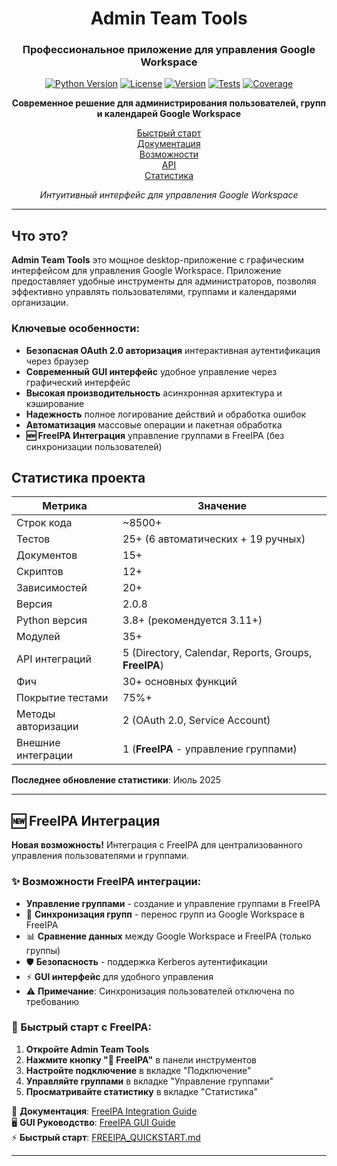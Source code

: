 ﻿<div align="center">

#  Admin Team Tools

### Профессиональное приложение для управления Google Workspace

[![Python Version](https://img.shields.io/badge/python-3.8%2B-blue.svg)](https://python.org)
[![License](https://img.shields.io/badge/license-MIT-green.svg)](LICENSE)
[![Version](https://img.shields.io/badge/version-2.1.0-brightgreen.svg)](https://github.com/Ashushkow/google-workspace-admin-tools/releases)
[![Tests](https://img.shields.io/badge/tests-25%2B%20passing-success.svg)](#testing)
[![Coverage](https://img.shields.io/badge/coverage-75%25-green.svg)](#testing)

**Современное решение для администрирования пользователей, групп и календарей Google Workspace**

[ Быстрый старт](#-быстрый-старт)  
[ Документация](#-документация)  
[ Возможности](#-возможности)  
[ API](#-api-и-интеграции)  
[ Статистика](#-статистика-проекта)

*Интуитивный интерфейс для управления Google Workspace*

</div>

---

##  Что это?

**Admin Team Tools**  это мощное desktop-приложение с графическим интерфейсом для управления Google Workspace. Приложение предоставляет удобные инструменты для администраторов, позволяя эффективно управлять пользователями, группами и календарями организации.

###  Ключевые особенности:

-  **Безопасная OAuth 2.0 авторизация**  интерактивная аутентификация через браузер
-  **Современный GUI интерфейс**  удобное управление через графический интерфейс
-  **Высокая производительность**  асинхронная архитектура и кэширование
-  **Надежность**  полное логирование действий и обработка ошибок
-  **Автоматизация**  массовые операции и пакетная обработка
-  **🆕 FreeIPA Интеграция**  управление группами в FreeIPA (без синхронизации пользователей)

##  Статистика проекта

| Метрика | Значение |
|---------|----------|
|  Строк кода | ~8500+ |
|  Тестов | 25+ (6 автоматических + 19 ручных) |
|  Документов | 15+ |
|  Скриптов | 12+ |
|  Зависимостей | 20+ |
|  Версия | 2.0.8 |
|  Python версия | 3.8+ (рекомендуется 3.11+) |
|  Модулей | 35+ |
|  API интеграций | 5 (Directory, Calendar, Reports, Groups, **FreeIPA**) |
|  Фич | 30+ основных функций |
|  Покрытие тестами | 75%+ |
|  Методы авторизации | 2 (OAuth 2.0, Service Account) |
|  Внешние интеграции | 1 (**FreeIPA** - управление группами) |

**Последнее обновление статистики**: Июль 2025

---

## 🆕 FreeIPA Интеграция

**Новая возможность!** Интеграция с FreeIPA для централизованного управления пользователями и группами.

### ✨ Возможности FreeIPA интеграции:

-  **Управление группами** - создание и управление группами в FreeIPA
- 🔄 **Синхронизация групп** - перенос групп из Google Workspace в FreeIPA
- 📊 **Сравнение данных** между Google Workspace и FreeIPA (только группы)
- 🛡️ **Безопасность** - поддержка Kerberos аутентификации
- ⚡ **GUI интерфейс** для удобного управления
- ⚠️ **Примечание**: Синхронизация пользователей отключена по требованию

### 🚀 Быстрый старт с FreeIPA:

1. **Откройте Admin Team Tools**
2. **Нажмите кнопку "🔗 FreeIPA"** в панели инструментов
3. **Настройте подключение** в вкладке "Подключение"
4. **Управляйте группами** в вкладке "Управление группами"
5. **Просматривайте статистику** в вкладке "Статистика"

📖 **Документация**: [FreeIPA Integration Guide](docs/FREEIPA_INTEGRATION_GUIDE.md)  
🖥️ **GUI Руководство**: [FreeIPA GUI Guide](docs/FREEIPA_GUI_GUIDE.md)  
⚡ **Быстрый старт**: [FREEIPA_QUICKSTART.md](FREEIPA_QUICKSTART.md)

---
